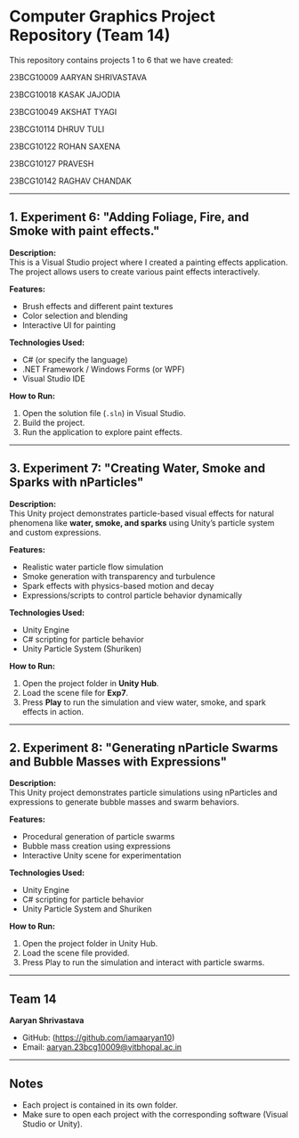# Computer Graphics Project Repository (Team 14)

This repository contains projects 1 to 6 that we have created:

23BCG10009 AARYAN SHRIVASTAVA

23BCG10018 KASAK JAJODIA

23BCG10049 AKSHAT TYAGI

23BCG10114 DHRUV TULI

23BCG10122 ROHAN SAXENA

23BCG10127 PRAVESH

23BCG10142 RAGHAV CHANDAK

---

## 1. Experiment 6: "Adding Foliage, Fire, and Smoke with paint effects."

**Description:**  
This is a Visual Studio project where I created a painting effects application. The project allows users to create various paint effects interactively.

**Features:**  
- Brush effects and different paint textures  
- Color selection and blending  
- Interactive UI for painting  

**Technologies Used:**  
- C# (or specify the language)  
- .NET Framework / Windows Forms (or WPF)  
- Visual Studio IDE  

**How to Run:**  
1. Open the solution file (`.sln`) in Visual Studio.  
2. Build the project.  
3. Run the application to explore paint effects.

---

## 3. Experiment 7: "Creating Water, Smoke and Sparks with nParticles"

**Description:**  
This Unity project demonstrates particle-based visual effects for natural phenomena like **water, smoke, and sparks** using Unity’s particle system and custom expressions.

**Features:**  
- Realistic water particle flow simulation  
- Smoke generation with transparency and turbulence  
- Spark effects with physics-based motion and decay  
- Expressions/scripts to control particle behavior dynamically  

**Technologies Used:**  
- Unity Engine  
- C# scripting for particle behavior  
- Unity Particle System (Shuriken)  

**How to Run:**  
1. Open the project folder in **Unity Hub**.  
2. Load the scene file for **Exp7**.  
3. Press **Play** to run the simulation and view water, smoke, and spark effects in action.  

---

## 2. Experiment 8: "Generating nParticle Swarms and Bubble Masses with Expressions"

**Description:**  
This Unity project demonstrates particle simulations using nParticles and expressions to generate bubble masses and swarm behaviors.

**Features:**  
- Procedural generation of particle swarms  
- Bubble mass creation using expressions  
- Interactive Unity scene for experimentation  

**Technologies Used:**  
- Unity Engine  
- C# scripting for particle behavior  
- Unity Particle System and Shuriken  

**How to Run:**  
1. Open the project folder in Unity Hub.  
2. Load the scene file provided.  
3. Press Play to run the simulation and interact with particle swarms.

---

## Team 14
**Aaryan Shrivastava**  

- GitHub: (https://github.com/iamaaryan10)  
- Email: aaryan.23bcg10009@vitbhopal.ac.in

---

## Notes
- Each project is contained in its own folder.  
- Make sure to open each project with the corresponding software (Visual Studio or Unity).
